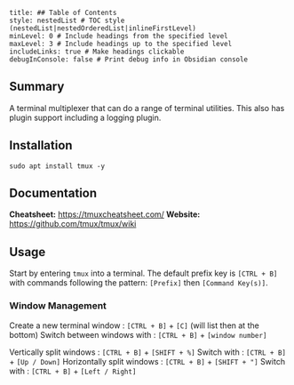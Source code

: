 ```table-of-contents
title: ## Table of Contents
style: nestedList # TOC style (nestedList|nestedOrderedList|inlineFirstLevel)
minLevel: 0 # Include headings from the specified level
maxLevel: 3 # Include headings up to the specified level
includeLinks: true # Make headings clickable
debugInConsole: false # Print debug info in Obsidian console
```

## Summary
A terminal multiplexer that can do a range of terminal utilities. This also has plugin support including a logging plugin.

## Installation
```
sudo apt install tmux -y
```

## Documentation
**Cheatsheet:** https://tmuxcheatsheet.com/
**Website:** https://github.com/tmux/tmux/wiki
## Usage
Start by entering `tmux` into a terminal. The default prefix key is `[CTRL + B]` with commands following the pattern: `[Prefix]` then `[Command Key(s)]`.

### Window Management
Create a new terminal window : `[CTRL + B]` + `[C]` (will list then at the bottom)
Switch between windows with : `[CTRL + B]` + `[window number]`

Vertically split windows : `[CTRL + B]` + `[SHIFT + %]`
	Switch with : `[CTRL + B]` + `[Up / Down]`
Horizontally split windows : `[CTRL + B]` + `[SHIFT + "]`
	Switch with : `[CTRL + B]` + `[Left / Right]`
